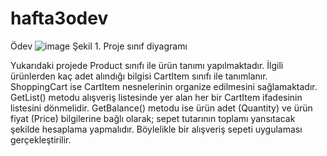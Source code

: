 # hafta3odev
Ödev
![image](https://user-images.githubusercontent.com/93393198/197845501-536db30b-2450-4a5f-a267-beb0acf2a80c.png)
Şekil 1. Proje sınıf diyagramı

Yukarıdaki projede Product sınıfı ile ürün tanımı yapılmaktadır. İlgili ürünlerden kaç adet alındığı bilgisi CartItem sınıfı ile tanımlanır. ShoppingCart ise CartItem nesnelerinin organize edilmesini sağlamaktadır. GetList() metodu alışveriş listesinde yer alan her bir CartItem ifadesinin listesini dönmelidir. GetBalance() metodu ise
ürün adet (Quantity) ve ürün fiyat (Price) bilgilerine bağlı olarak; sepet tutarının toplamı yansıtacak şekilde hesaplama yapmalıdır. Böylelikle bir alışveriş sepeti uygulaması gerçekleştirilir.
